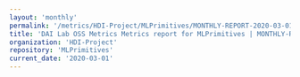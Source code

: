 ```yaml
---
layout: 'monthly'
permalink: '/metrics/HDI-Project/MLPrimitives/MONTHLY-REPORT-2020-03-01/'
title: 'DAI Lab OSS Metrics Metrics report for MLPrimitives | MONTHLY-REPORT-2020-03-01'
organization: 'HDI-Project'
repository: 'MLPrimitives'
current_date: '2020-03-01'
---
```

